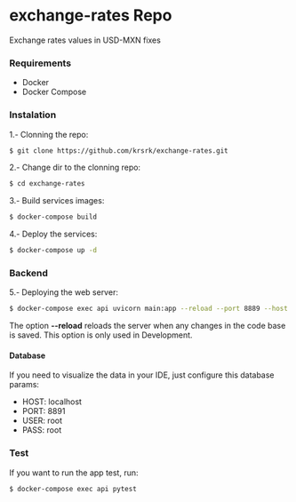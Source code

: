 # exchange-rates Repo
Exchange rates values in USD-MXN fixes

### Requirements

- Docker
- Docker Compose

### Instalation

1.- Clonning the repo: 

```bash
$ git clone https://github.com/krsrk/exchange-rates.git
``` 

2.- Change dir to the clonning repo:

```bash
$ cd exchange-rates
``` 

3.- Build services images:

```bash
$ docker-compose build
``` 

4.- Deploy the services:

```bash
$ docker-compose up -d
``` 


### Backend

5.- Deploying the web server:

```bash
$ docker-compose exec api uvicorn main:app --reload --port 8889 --host 0.0.0.0
``` 

The option **--reload** reloads the server when any changes in the code base is saved. This option is only used in Development.

#### Database
If you need to visualize the data in your IDE, just configure this database params:
* HOST: localhost
* PORT: 8891
* USER: root
* PASS: root

### Test

If you want to run the app test, run:

```bash
$ docker-compose exec api pytest
```



